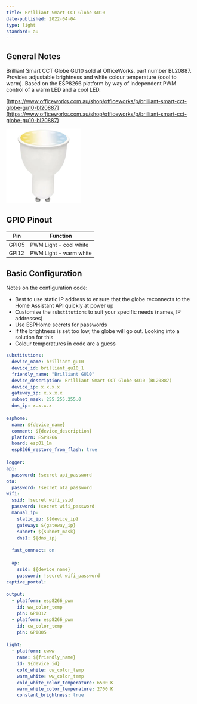```yaml
---
title: Brilliant Smart CCT Globe GU10
date-published: 2022-04-04
type: light
standard: au
---
```


## General Notes

Brilliant Smart CCT Globe GU10 sold at OfficeWorks, part number BL20887. Provides adjustable brightness and white colour temperature (cool to warm). Based on the ESP8266 platform by way of independent PWM control of a warm LED and a cool LED. 

[https://www.officeworks.com.au/shop/officeworks/p/brilliant-smart-cct-globe-gu10-bl20887](https://www.officeworks.com.au/shop/officeworks/p/brilliant-smart-cct-globe-gu10-bl20887)

<img src="BL20887.png" width="200">

## GPIO Pinout

| Pin     | Function                           |
|---------|------------------------------------|
| GPIO5   | PWM Light - cool white             |
| GPI12   | PWM Light - warm white             |

## Basic Configuration

Notes on the configuration code:

- Best to use static IP address to ensure that the globe reconnects to the Home Assistant API quickly at power up
- Customise the `substitutions` to suit your specific needs (names, IP addresses)
- Use ESPHome secrets for passwords
- If the brightness is set too low, the globe will go out. Looking into a solution for this
- Colour temperatures in code are a guess

```yaml
substitutions:
  device_name: brilliant-gu10
  device_id: brilliant_gu10_1
  friendly_name: "Brilliant GU10"
  device_description: Brilliant Smart CCT Globe GU10 (BL20887)
  device_ip: x.x.x.x
  gateway_ip: x.x.x.x
  subnet_mask: 255.255.255.0
  dns_ip: x.x.x.x

esphome:
  name: ${device_name}
  comment: ${device_description}
  platform: ESP8266
  board: esp01_1m
  esp8266_restore_from_flash: true

logger:
api:
  password: !secret api_password
ota:
  password: !secret ota_password
wifi:
  ssid: !secret wifi_ssid
  password: !secret wifi_password
  manual_ip:
    static_ip: ${device_ip}
    gateway: ${gateway_ip}
    subnet: ${subnet_mask}
    dns1: ${dns_ip}
    
  fast_connect: on

  ap:
    ssid: ${device_name}
    password: !secret wifi_password
captive_portal:

output:
  - platform: esp8266_pwm
    id: ww_color_temp
    pin: GPIO12
  - platform: esp8266_pwm
    id: cw_color_temp
    pin: GPIO05

light:
  - platform: cwww
    name: ${friendly_name}
    id: ${device_id}
    cold_white: cw_color_temp
    warm_white: ww_color_temp
    cold_white_color_temperature: 6500 K
    warm_white_color_temperature: 2700 K
    constant_brightness: true
```
